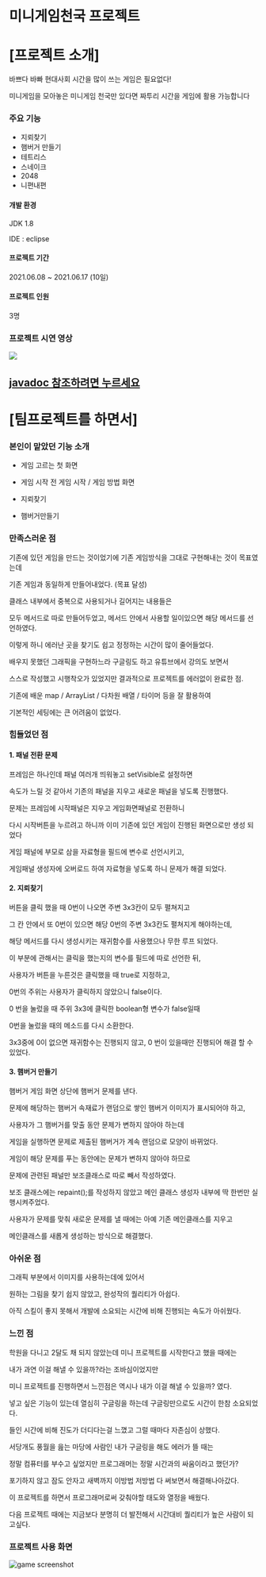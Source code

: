 # 미니게임천국 프로젝트



# [프로젝트 소개]

바쁘다 바빠 현대사회 시간을 많이 쓰는 게임은 필요없다!

미니게임을 모아놓은 미니게임 천국만 있다면 짜투리 시간을 게임에 활용 가능합니다



### 주요 기능

- 지뢰찾기 
- 햄버거 만들기
- 테트리스
- 스네이크
- 2048
- 니편내편


#### 개발 환경

JDK 1.8

IDE : eclipse



#### 프로젝트 기간

2021.06.08 ~ 2021.06.17  (10일)

#### 프로젝트 인원

3명



### 프로젝트 시연 영상

<div>
	<a href="https://www.youtube.com/watch?v=4aJZRGXHV_A" target="_blank"><image src = "https://img.youtube.com/vi/4aJZRGXHV_A/mqdefault.jpg"></a>	
</div>



## [javadoc 참조하려면 누르세요](https://2miri.github.io/java-mini-project//doc/index.html)



# [팀프로젝트를 하면서]



### 본인이 맡았던 기능 소개

- 게임 고르는 첫 화면

- 게임 시작 전 게임 시작 / 게임 방법 화면

- 지뢰찾기

- 햄버거만들기

  

### 만족스러운 점

기존에 있던 게임을 만드는 것이었기에 기존 게임방식을 그대로 구현해내는 것이 목표였는데

기존 게임과 동일하게 만들어내었다. (목표 달성)



클래스 내부에서 중복으로 사용되거나 길어지는 내용들은

모두 메서드로 따로 만들어두었고, 메서드 안에서 사용할 일이있으면 해당 메서드를 선언하였다.

이렇게 하니 에러난 곳을 찾기도 쉽고 정정하는 시간이 많이 줄어들었다.



배우지 못했던 그래픽을 구현하느라 구글링도 하고 유튜브에서 강의도 보면서

스스로 작성했고 시행착오가 있었지만 결과적으로 프로젝트를 에러없이 완료한 점.



기존에 배운 map / ArrayList / 다차원 배열 / 타이머 등을 잘 활용하여

기본적인 세팅에는 큰 어려움이 없었다.



### 힘들었던 점

#### 1. 패널 전환 문제

프레임은 하나인데 패널 여러개 띄워놓고 setVisible로 설정하면

속도가 느릴 것 같아서 기존의 패널을 지우고 새로운 패널을 넣도록 진행했다.

문제는 프레임에 시작패널은 지우고 게임화면패널로 전환하니

다시 시작버튼을 누르려고 하니까 이미 기존에 있던 게임이 진행된 화면으로만 생성 되었다



게임 패널에 부모로 삼을 자료형을 필드에 변수로 선언시키고,

게임패널 생성자에 오버로드 하여 자료형을 넣도록 하니 문제가 해결 되었다.



#### 2. 지뢰찾기

버튼을 클릭 했을 때 0번이 나오면 주변 3x3칸이 모두 펼쳐지고

그 칸 안에서 또 0번이 있으면 해당 0번의 주변 3x3칸도 펼쳐지게 해야하는데,

해당 메서드를 다시 생성시키는 재귀함수를 사용했으나 무한 루프 되었다. 



이 부분에 관해서는 클릭을 했는지의 변수를 필드에 따로 선언한 뒤,

사용자가 버튼을 누른것은 클릭했을 때 true로 지정하고,

0번의 주위는 사용자가 클릭하지 않았으니 false이다.

0 번을 눌렀을 때 주위 3x3에 클릭한 boolean형 변수가 false일때

0번을 눌렀을 때의 메소드를 다시 소환한다.

3x3중에 0이 없으면 재귀함수는 진행되지 않고, 0 번이 있을때만 진행되어 해결 할 수 있었다.



#### 3. 햄버거 만들기

햄버거 게임 화면 상단에 햄버거 문제를 낸다.

문제에 해당하는 햄버거 속재료가 랜덤으로 쌓인 햄버거 이미지가 표시되어야 하고,

사용자가 그 햄버거를 맞출 동안 문제가 변하지 않아야 하는데

게임을 실행하면 문제로 제출된 햄버거가 계속 랜덤으로 모양이 바뀌었다.



게임이 해당 문제를 푸는 동안에는 문제가 변하지 않아야 하므로 

문제에 관련된 패널만 보조클래스로 따로 빼서 작성하였다.

보조 클래스에는 repaint();를 작성하지 않았고 메인 클래스 생성자 내부에 딱 한번만 실행시켜주었다.

사용자가 문제를 맞춰 새로운 문제를 낼 때에는 아예 기존 메인클래스를 지우고 

메인클래스를 새롭게 생성하는 방식으로 해결했다.



### 아쉬운 점

그래픽 부분에서 이미지를 사용하는데에 있어서

원하는 그림을 찾기 쉽지 않았고, 완성작의 퀄리티가 아쉽다.

아직 스킬이 좋지 못해서 개발에 소요되는 시간에 비해  진행되는 속도가 아쉬웠다.



### 느낀 점

학원을 다니고 2달도 채 되지 않았는데 미니 프로젝트를 시작한다고 했을 때에는 

내가 과연 이걸 해낼 수 있을까?라는 조바심이었지만

미니 프로젝트를 진행하면서 느낀점은 역시나 내가 이걸 해낼 수 있을까? 였다.

넣고 싶은 기능이 있는데 열심히 구글링을 하는데 구글링만으로도 시간이 한참 소요되었다.

들인 시간에 비해 진도가 더디다는걸 느꼈고 그럴 때마다 자존심이 상했다.

서당개도 풍월을 읊는 마당에 사람인 내가 구글링을 해도 에러가 뜰 때는 

정말 컴퓨터를 부수고 싶었지만 프로그래머는 정말 시간과의 싸움이라고 했던가? 

포기하지 않고 잠도 안자고 새벽까지  이방법 저방법 다 써보면서 해결해나아갔다.

이 프로젝트를 하면서 프로그래머로써 갖춰야할 태도와 열정을 배웠다.

다음 프로젝트 때에는 지금보다 분명히 더 발전해서 시간대비 퀄리티가 높은 사람이 되고싶다.



### 프로젝트 사용 화면

![game screenshot](https://user-images.githubusercontent.com/83326164/122423253-bf9bce00-cfc8-11eb-8e28-aa1483b2fd71.png)
